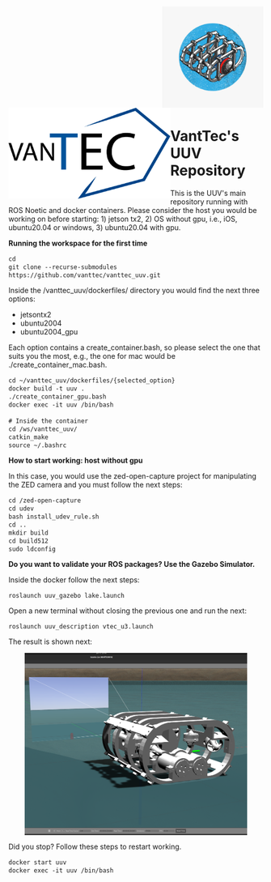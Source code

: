 <p align="right">
  <img src="docs/uuv.jpeg" width="200" height="200" align="center"/>
  <img src="docs/vanttec.png" width="320" height="180" align="left"/>
</p>

# VantTec's UUV Repository

This is the UUV's main repository running with ROS Noetic and docker containers. Please consider the host you would be working on before starting: 1) jetson tx2, 2) OS without gpu, i.e., iOS, ubuntu20.04 or windows, 3) ubuntu20.04 with gpu.

**Running the workspace for the first time**

```Shell
cd
git clone --recurse-submodules https://github.com/vanttec/vanttec_uuv.git
```

Inside the /vanttec_uuv/dockerfiles/ directory you would find the next three options: 
* jetsontx2
* ubuntu2004
* ubuntu2004_gpu

Each option contains a create_container.bash, so please select the one that suits you the most, e.g., the one for mac would be ./create_container_mac.bash.

```Shell
cd ~/vanttec_uuv/dockerfiles/{selected_option}
docker build -t uuv .
./create_container_gpu.bash
docker exec -it uuv /bin/bash

# Inside the container
cd /ws/vanttec_uuv/
catkin_make
source ~/.bashrc
```

**How to start working: host without gpu**

In this case, you would use the zed-open-capture project for manipulating the ZED camera and you must follow the next steps:

```Shell
cd /zed-open-capture
cd udev 
bash install_udev_rule.sh
cd ..
mkdir build
cd build512
sudo ldconfig
```

**Do you want to validate your ROS packages? Use the Gazebo Simulator.**

Inside the docker follow the next steps:
```Shell
roslaunch uuv_gazebo lake.launch
```
Open a new terminal without closing the previous one and run the next:
```Shell
roslaunch uuv_description vtec_u3.launch
```
The result is shown next:

<p align="center">
  <img src="docs/gazebo_uuv.png" width="440" height="360" align="center"/>
</p>

Did you stop? Follow these steps to restart working.
```Shell
docker start uuv
docker exec -it uuv /bin/bash
```
